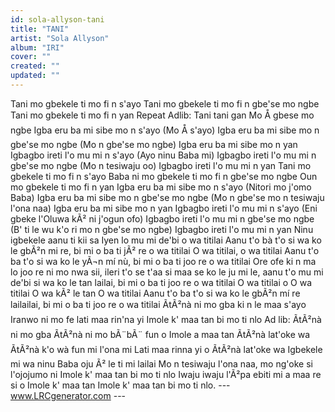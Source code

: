 ```yaml
---
id: sola-allyson-tani
title: "TANI"
artist: "Sola Allyson"
album: "IRI"
cover: ""
created: ""
updated: ""
---
```


Tani mo gbekele ti mo fi n s'ayo
Tani mo gbekele ti mo fi n gbe'se mo ngbe
Tani mo gbekele ti mo fi n yan
Repeat
Adlib: Tani tani gan
Mo Å gbese mo ngbe
Igba eru ba mi sibe mo n s'ayo
(Mo Å s'ayo)
Igba eru ba mi sibe mo n gbe'se mo ngbe
(Mo n gbe'se mo ngbe)
Igba eru ba mi sibe mo n yan
Igbagbo ireti l'o mu mi n s'ayo
(Ayo ninu Baba mi)
Igbagbo ireti l'o mu mi n gbe'se mo ngbe
(Mo n tesiwaju oo)
Igbagbo ireti l'o mu mi n yan
Tani mo gbekele ti mo fi n s'ayo
Baba ni mo gbekele ti mo fi n gbe'se mo ngbe
Oun mo gbekele ti mo fi n yan
Igba eru ba mi sibe mo n s'ayo
(Nitori mo j'omo Baba)
Igba eru ba mi sibe mo n gbe'se mo ngbe
(Mo n gbe'se mo n tesiwaju l'ona naa)
Igba eru ba mi sibe mo n yan
Igbagbo ireti l'o mu mi n s'ayo
(Eni gbeke l'Oluwa kÃ² ni j'ogun ofo)
Igbagbo ireti l'o mu mi n gbe'se mo ngbe
(B' ti le wu k'o ri mo n gbe'se mo ngbe)
Igbagbo ireti l'o mu mi n yan
Ninu igbekele aanu ti kii sa
Iyen lo mu mi de'bi o wa titilai
Aanu t'o bà t'o si wa ko le gbÃ²n mi re, bi mi o ba ti jÃ² re o wa titilai
O wa titilai, o wa titilai
Aanu t'o ba t'o si wa ko le yÃ¬n mí nù, bi mi o ba ti joo re o wa titilai
Ore ofe ki n ma lo joo re ni mo nwa sii, ileri t'o se t'aa si maa se ko le ju mi le, aanu t'o mu mi de'bi si wa ko le tan lailai, bi mi o ba ti joo re o wa titilai
O wa titilai o
O wa titilai
O wa kÃ² le tan
O wa titilai
Aanu t'o ba t'o si wa ko le gbÃ²n mí re lailailai, bi mi o ba ti joo re o wa titilai
ÃtÃ²nà ni mo gba ki n le maa s'ayo
Iranwo ni mo fe lati maa rin'na yi
Imole k' maa tan bi mo ti nlo
Ad lib: ÃtÃ²nà ni mo gba
ÃtÃ²nà ni mo bÃ¨bÃ¨ fun o
Imole a maa tan
ÃtÃ²nà lat'oke wa
ÃtÃ²nà k'o wà fun mi l'ona mi
Lati maa rinna yi o
ÃtÃ²nà lat'oke wa
Igbekele mi wa ninu Baba oju Ã² le ti mi lailai
Mo n tesiwaju l'ona naa, mo ng'oke si l'ojojumo ni
Imole k' maa tan bi mo ti nlo
Iwaju iwaju l'Ã²pa ebiti mi a maa re si o
Imole k' maa tan
Imole k' maa tan bi mo ti nlo.
--- www.LRCgenerator.com ---